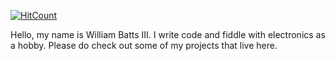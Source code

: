 [![HitCount](https://hits.dwyl.com/WilliamBattsIII/WilliamBattsIII.svg?style=flat-square&show=unique)](http://hits.dwyl.com/WilliamBattsIII/WilliamBattsIII)

Hello, my name is William Batts III. I write code and fiddle with electronics as a hobby.
Please do check out some of my projects that live here.

